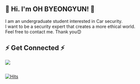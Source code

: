 ## 👋 Hi. I'm OH BYEONGYUN! 👋

I am an undergraduate student interested in Car security.   
I want to be a security expert that creates a more ethical world.   
Feel free to contact me. Thank you:blush:

## ⚡ Get Connected ⚡

<a href="mailto:code.by.o831@gmail.com"><img src="https://img.shields.io/badge/Mail-d14836?style=flat-square&logo=Gmail&logoColor=white&link=code.by.o831@gmail.com"/></a>


## 

[![Hits](https://hits.seeyoufarm.com/api/count/incr/badge.svg?url=https%3A%2F%2Fgithub.com%2Fdubini0&count_bg=%234F9FFF&title_bg=%23555555&icon=&icon_color=%23E7E7E7&title=hits&edge_flat=true)](https://hits.seeyoufarm.com)